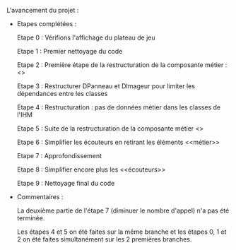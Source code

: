 L'avancement du projet :

* Etapes complétées : 

    Etape 0 : Vérifions l'affichage du plateau de jeu

    Etape 1 : Premier nettoyage du code

    Etape 2 : Première étape de la restructuration de la composante métier : <<Gestion du jeu>>

    Etape 3 : Restructurer DPanneau et DImageur pour limiter les dépendances entre les classes

    Etape 4 : Restructuration : pas de données métier dans les classes de l'IHM

    Etape 5 : Suite de la restructuration de la composante métier <<Gestion du jeu>>

    Etape 6 : Simplifier les écouteurs en retirant les éléments <<métier>>

    Etape 7 : Approfondissement

    Etape 8 : Simplifier encore plus les <<écouteurs>>

    Etape 9 : Nettoyage final du code

* Commentaires :

    La deuxième partie de l'étape 7 (diminuer le nombre d'appel) n'a pas été terminée.

    Les étapes 4 et 5 on été faites sur la même branche et les étapes 0, 1 et 2 on été faites simultanément sur les 2 premières branches.
